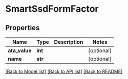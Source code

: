 # SmartSsdFormFactor

## Properties
Name | Type | Description | Notes
------------ | ------------- | ------------- | -------------
**ata_value** | **int** |  | [optional] 
**name** | **str** |  | [optional] 

[[Back to Model list]](../README.md#documentation-for-models) [[Back to API list]](../README.md#documentation-for-api-endpoints) [[Back to README]](../README.md)


